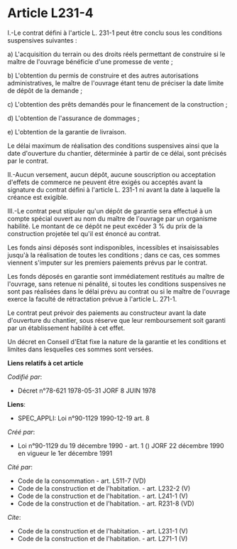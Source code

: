 # Article L231-4

I.-Le contrat défini à l'article L. 231-1 peut être conclu sous les conditions suspensives suivantes : 

a) L'acquisition du terrain ou des droits réels permettant de construire si le maître de l'ouvrage bénéficie d'une promesse
de vente ; 

b) L'obtention du permis de construire et des autres autorisations administratives, le maître de l'ouvrage étant tenu de
préciser la date limite de dépôt de la demande ; 

c) L'obtention des prêts demandés pour le financement de la construction ; 

d) L'obtention de l'assurance de dommages ; 

e) L'obtention de la garantie de livraison. 

Le délai maximum de réalisation des conditions suspensives ainsi que la date d'ouverture du chantier, déterminée à partir de
ce délai, sont précisés par le contrat. 

II.-Aucun versement, aucun dépôt, aucune souscription ou acceptation d'effets de commerce ne peuvent être exigés ou acceptés
avant la signature du contrat défini à l'article L. 231-1 ni avant la date à laquelle la créance est exigible. 

III.-Le contrat peut stipuler qu'un dépôt de garantie sera effectué à un compte spécial ouvert au nom du maître de l'ouvrage
par un organisme habilité. Le montant de ce dépôt ne peut excéder 3 % du prix de la construction projetée tel qu'il est
énoncé au contrat. 

Les fonds ainsi déposés sont indisponibles, incessibles et insaisissables jusqu'à la réalisation de toutes les conditions ;
dans ce cas, ces sommes viennent s'imputer sur les premiers paiements prévus par le contrat. 

Les fonds déposés en garantie sont immédiatement restitués au maître de l'ouvrage, sans retenue ni pénalité, si toutes les
conditions suspensives ne sont pas réalisées dans le délai prévu au contrat ou si le maître de l'ouvrage exerce la faculté de
rétractation prévue à l'article L. 271-1.

Le contrat peut prévoir des paiements au constructeur avant la date d'ouverture du chantier, sous réserve que leur
remboursement soit garanti par un établissement habilité à cet effet. 

Un décret en Conseil d'Etat fixe la nature de la garantie et les conditions et limites dans lesquelles ces sommes sont
versées.

**Liens relatifs à cet article**

_Codifié par_:

  - Décret n°78-621 1978-05-31 JORF 8 JUIN 1978

**Liens**:

  - SPEC_APPLI: Loi n°90-1129 1990-12-19 art. 8

_Créé par_:

  - Loi n°90-1129 du 19 décembre 1990 - art. 1 () JORF 22 décembre 1990 en vigueur le 1er décembre 1991

_Cité par_:

  - Code de la consommation - art. L511-7 (VD)
  - Code de la construction et de l'habitation. - art. L232-2 (V)
  - Code de la construction et de l'habitation. - art. L241-1 (V)
  - Code de la construction et de l'habitation. - art. R231-8 (VD)

_Cite_:

  - Code de la construction et de l'habitation. - art. L231-1 (V)
  - Code de la construction et de l'habitation. - art. L271-1 (V)
